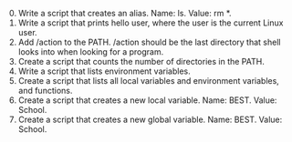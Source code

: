 0. Write a script that creates an alias. Name: ls. Value: rm *.
1. Write a script that prints hello user, where the user is the current Linux user.
2. Add /action to the PATH. /action should be the last directory that shell looks into when looking for a program.
3. Create a script that counts the number of directories in the PATH.
4. Write a script that lists environment variables.
5. Create a script that lists all local  variables and environment variables, and functions.
6. Create a script that creates a new local variable. Name: BEST. Value: School.
7. Create a script that creates a new global variable. Name: BEST. Value: School.

